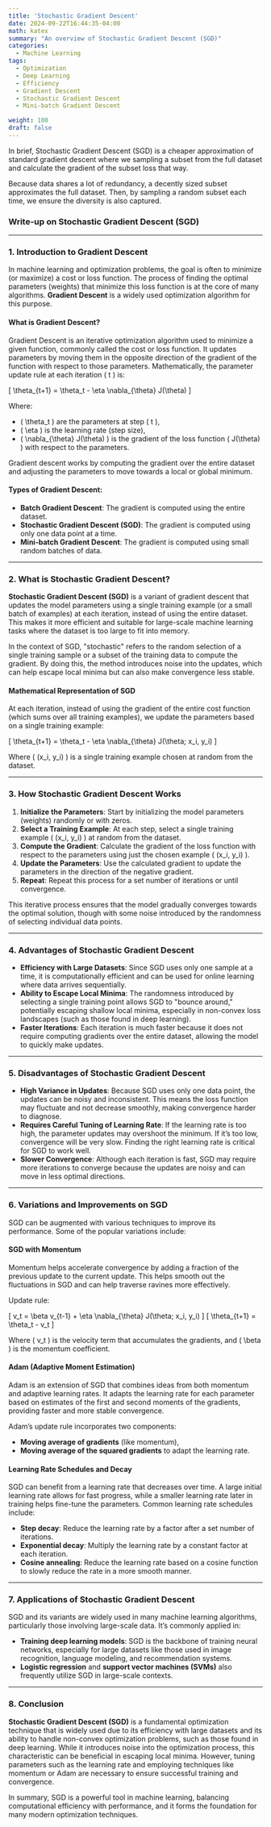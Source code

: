 ```yaml
---
title: 'Stochastic Gradient Descent'
date: 2024-09-22T16:44:35-04:00
math: katex
summary: "An overview of Stochastic Gradient Descent (SGD)"
categories:
  - Machine Learning
tags:
  - Optimization
  - Deep Learning
  - Efficiency
  - Gradient Descent
  - Stochastic Gradient Descent
  - Mini-batch Gradient Descent

weight: 100
draft: false
---
```


In brief, Stochastic Gradient Descent (SGD) is a cheaper approximation of standard gradient descent where we sampling a subset from the full dataset and calculate the gradient of the subset loss that way.

Because data shares a lot of redundancy, a decently sized subset approximates the full dataset. Then, by sampling a random subset each time, we ensure the diversity is also captured.

### **Write-up on Stochastic Gradient Descent (SGD)**

---

### 1. **Introduction to Gradient Descent**

In machine learning and optimization problems, the goal is often to minimize (or maximize) a cost or loss function. The process of finding the optimal parameters (weights) that minimize this loss function is at the core of many algorithms. **Gradient Descent** is a widely used optimization algorithm for this purpose.

#### **What is Gradient Descent?**

Gradient Descent is an iterative optimization algorithm used to minimize a given function, commonly called the cost or loss function. It updates parameters by moving them in the opposite direction of the gradient of the function with respect to those parameters. Mathematically, the parameter update rule at each iteration \( t \) is:

\[
\theta_{t+1} = \theta_t - \eta \nabla_{\theta} J(\theta)
\]

Where:
- \( \theta_t \) are the parameters at step \( t \),
- \( \eta \) is the learning rate (step size),
- \( \nabla_{\theta} J(\theta) \) is the gradient of the loss function \( J(\theta) \) with respect to the parameters.

Gradient descent works by computing the gradient over the entire dataset and adjusting the parameters to move towards a local or global minimum.

#### **Types of Gradient Descent**:
- **Batch Gradient Descent**: The gradient is computed using the entire dataset.
- **Stochastic Gradient Descent (SGD)**: The gradient is computed using only one data point at a time.
- **Mini-batch Gradient Descent**: The gradient is computed using small random batches of data.

---

### 2. **What is Stochastic Gradient Descent?**

**Stochastic Gradient Descent (SGD)** is a variant of gradient descent that updates the model parameters using a single training example (or a small batch of examples) at each iteration, instead of using the entire dataset. This makes it more efficient and suitable for large-scale machine learning tasks where the dataset is too large to fit into memory.

In the context of SGD, "stochastic" refers to the random selection of a single training sample or a subset of the training data to compute the gradient. By doing this, the method introduces noise into the updates, which can help escape local minima but can also make convergence less stable.

#### **Mathematical Representation of SGD**

At each iteration, instead of using the gradient of the entire cost function (which sums over all training examples), we update the parameters based on a single training example:

\[
\theta_{t+1} = \theta_t - \eta \nabla_{\theta} J(\theta; x_i, y_i)
\]

Where \( (x_i, y_i) \) is a single training example chosen at random from the dataset.

---

### 3. **How Stochastic Gradient Descent Works**

1. **Initialize the Parameters**: Start by initializing the model parameters (weights) randomly or with zeros.
2. **Select a Training Example**: At each step, select a single training example \( (x_i, y_i) \) at random from the dataset.
3. **Compute the Gradient**: Calculate the gradient of the loss function with respect to the parameters using just the chosen example \( (x_i, y_i) \).
4. **Update the Parameters**: Use the calculated gradient to update the parameters in the direction of the negative gradient.
5. **Repeat**: Repeat this process for a set number of iterations or until convergence.

This iterative process ensures that the model gradually converges towards the optimal solution, though with some noise introduced by the randomness of selecting individual data points.

---

### 4. **Advantages of Stochastic Gradient Descent**

- **Efficiency with Large Datasets**: Since SGD uses only one sample at a time, it is computationally efficient and can be used for online learning where data arrives sequentially.
- **Ability to Escape Local Minima**: The randomness introduced by selecting a single training point allows SGD to "bounce around," potentially escaping shallow local minima, especially in non-convex loss landscapes (such as those found in deep learning).
- **Faster Iterations**: Each iteration is much faster because it does not require computing gradients over the entire dataset, allowing the model to quickly make updates.

---

### 5. **Disadvantages of Stochastic Gradient Descent**

- **High Variance in Updates**: Because SGD uses only one data point, the updates can be noisy and inconsistent. This means the loss function may fluctuate and not decrease smoothly, making convergence harder to diagnose.
- **Requires Careful Tuning of Learning Rate**: If the learning rate is too high, the parameter updates may overshoot the minimum. If it’s too low, convergence will be very slow. Finding the right learning rate is critical for SGD to work well.
- **Slower Convergence**: Although each iteration is fast, SGD may require more iterations to converge because the updates are noisy and can move in less optimal directions.

---

### 6. **Variations and Improvements on SGD**

SGD can be augmented with various techniques to improve its performance. Some of the popular variations include:

#### **SGD with Momentum**

Momentum helps accelerate convergence by adding a fraction of the previous update to the current update. This helps smooth out the fluctuations in SGD and can help traverse ravines more effectively.

Update rule:

\[
v_t = \beta v_{t-1} + \eta \nabla_{\theta} J(\theta; x_i, y_i)
\]
\[
\theta_{t+1} = \theta_t - v_t
\]

Where \( v_t \) is the velocity term that accumulates the gradients, and \( \beta \) is the momentum coefficient.

#### **Adam (Adaptive Moment Estimation)**

Adam is an extension of SGD that combines ideas from both momentum and adaptive learning rates. It adapts the learning rate for each parameter based on estimates of the first and second moments of the gradients, providing faster and more stable convergence.

Adam’s update rule incorporates two components:
- **Moving average of gradients** (like momentum),
- **Moving average of the squared gradients** to adapt the learning rate.

#### **Learning Rate Schedules and Decay**

SGD can benefit from a learning rate that decreases over time. A large initial learning rate allows for fast progress, while a smaller learning rate later in training helps fine-tune the parameters. Common learning rate schedules include:
- **Step decay**: Reduce the learning rate by a factor after a set number of iterations.
- **Exponential decay**: Multiply the learning rate by a constant factor at each iteration.
- **Cosine annealing**: Reduce the learning rate based on a cosine function to slowly reduce the rate in a more smooth manner.

---

### 7. **Applications of Stochastic Gradient Descent**

SGD and its variants are widely used in many machine learning algorithms, particularly those involving large-scale data. It’s commonly applied in:
- **Training deep learning models**: SGD is the backbone of training neural networks, especially for large datasets like those used in image recognition, language modeling, and recommendation systems.
- **Logistic regression** and **support vector machines (SVMs)** also frequently utilize SGD in large-scale contexts.

---

### 8. **Conclusion**

**Stochastic Gradient Descent (SGD)** is a fundamental optimization technique that is widely used due to its efficiency with large datasets and its ability to handle non-convex optimization problems, such as those found in deep learning. While it introduces noise into the optimization process, this characteristic can be beneficial in escaping local minima. However, tuning parameters such as the learning rate and employing techniques like momentum or Adam are necessary to ensure successful training and convergence.

In summary, SGD is a powerful tool in machine learning, balancing computational efficiency with performance, and it forms the foundation for many modern optimization techniques.